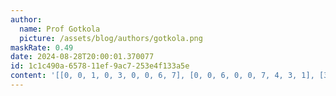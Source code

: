 ```yaml
---
author:
  name: Prof Gotkola
  picture: /assets/blog/authors/gotkola.png
maskRate: 0.49
date: 2024-08-28T20:00:01.370077
id: 1c1c490a-6578-11ef-9ac7-253e4f133a5e
content: '[[0, 0, 1, 0, 3, 0, 0, 6, 7], [0, 0, 6, 0, 0, 7, 4, 3, 1], [3, 8, 7, 4, 0, 0, 0, 0, 0], [0, 0, 0, 6, 0, 9, 0, 4, 0], [0, 1, 4, 0, 5, 8, 0, 0, 2], [9, 7, 3, 2, 4, 0, 6, 5, 8], [1, 0, 0, 0, 2, 0, 0, 8, 0], [0, 3, 0, 9, 0, 0, 7, 1, 4], [0, 4, 9, 0, 8, 3, 0, 2, 0]]'
---
```

